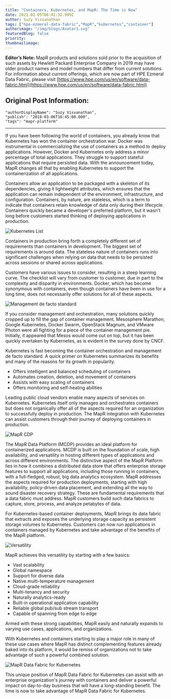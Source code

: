 ```yaml
---
title: "Containers, Kubernetes, and MapR: The Time is Now"
date: 2021-02-05T06:41:32.999Z
author: Suzy Visvanathan 
tags: ["hpe-ezmeral-data-fabric","MapR","kubernetes","container"]
authorimage: "/img/blogs/Avatar3.svg"
featuredBlog: false
priority:
thumbnailimage:
---
```

**Editor’s Note:** MapR products and solutions sold prior to the acquisition of such assets by Hewlett Packard Enterprise Company in 2019 may have older product names and model numbers that differ from current solutions. For information about current offerings, which are now part of HPE Ezmeral Data Fabric, please visit [https://www.hpe.com/us/en/software/data-fabric.html](https://www.hpe.com/us/en/software/data-fabric.html)

## Original Post Information:

```
"authorDisplayName": "Suzy Visvanathan",
"publish": "2018-03-06T10:45:00.000",
"tags": "mapr-platform"
```
---
If you have been following the world of containers, you already know that Kubernetes has won the container orchestration war. Docker was instrumental in commercializing the use of containers as a method to deploy applications. However, Docker and Kubernetes only address a minor percentage of total applications. They struggle to support stateful applications that require persisted data. With the announcement today, MapR changes all that by enabling Kubernetes to support the containerization of all applications.

Containers allow an application to be packaged with a skeleton of its dependencies, giving it lightweight attributes, which ensures that the application can remain independent of the environment, infrastructure, and configuration. Containers, by nature, are stateless, which is a term to indicate that containers retain knowledge of data only during their lifecycle. Containers quickly became a developer's preferred platform, but it wasn't long before customers started thinking of deploying applications in production.

![Kubernetes List](https://hpe-developer-portal.s3.amazonaws.com/uploads/media/2021/1/kubernetes-list-1612507221998.png)

Containers in production bring forth a completely different set of requirements than containers in development. The biggest set of requirements is around data. The stateless nature of containers runs into significant challenges when relying on data that needs to be persisted across sessions or shared across applications.

Customers have various issues to consider, resulting in a steep learning curve. The checklist will vary from customer to customer, due in part to the complexity and disparity in environments. Docker, which has become synonymous with containers, even though containers have been in use for a long time, does not necessarily offer solutions for all of these aspects.

![Management de facto standard](https://hpe-developer-portal.s3.amazonaws.com/uploads/media/2021/1/standard-1612507235714.png)

If you consider management and orchestration, many solutions quickly cropped up to fill the gap of container management. Mesosphere Marathon, Google Kubernetes, Docker Swarm, OpenStack Magnum, and VMware Photon were all fighting for a piece of the container management pie. Initially, it appeared that Mesos would come out on top, but it has been quickly overtaken by Kubernetes, as is evident in the survey done by CNCF.


Kubernetes is fast becoming the container orchestration and management de facto standard. A quick primer on Kubernetes summarizes its benefits and many of the reasons for its growth in popularity.

* Offers intelligent and balanced scheduling of containers
* Automates creation, deletion, and movement of containers
* Assists with easy scaling of containers
* Offers monitoring and self-healing abilities


Leading public cloud vendors enable many aspects of services on Kubernetes. Kubernetes itself only manages and orchestrates containers but does not organically offer all of the aspects required for an organization to successfully deploy in production. The MapR integration with Kubernetes can assist customers through their journey of deploying containers in production.

![MapR CDP](https://hpe-developer-portal.s3.amazonaws.com/uploads/media/2021/1/mapr-cdp-1612507248730.png)

The MapR Data Platform (MCDP) provides an ideal platform for containerized applications. MCDP is built on the foundation of scale, high availability, and versatility in hosting different types of applications and across different environments. The distinctive aspect of the MapR Platform lies in how it combines a distributed data store that offers enterprise storage features to support all applications, including those running in containers, with a full-fledged, robust, big data analytics ecosystem. MapR addresses the aspects required for production deployments, starting with high availability, policy-driven data placement, and extending all the way to sound disaster recovery strategy. These are fundamental requirements that a data fabric must address. MapR customers build such data fabrics to capture, store, process, and analyze petabytes of data.

For Kubernetes-based container deployments, MapR brings its data fabric that extracts and exposes the underlying storage capacity as persistent storage volumes to Kubernetes. Customers can now run applications in containers managed by Kubernetes and take advantage of the benefits of the MapR platform.

![Versatility](https://hpe-developer-portal.s3.amazonaws.com/uploads/media/2021/1/versatility-1612507262825.png)

MapR achieves this versatility by starting with a few basics:

* Vast scalability
* Global namespace
* Support for diverse data
* Native multi-temperature management
* Cloud-grade reliability
* Multi-tenancy and security
* Naturally analytics-ready
* Built-in operational application capability
* Reliable global pub/sub stream transport
* Capable of spanning from edge to edge


Armed with these strong capabilities, MapR easily and naturally expands to varying use cases, applications, and organizations.

With Kubernetes and containers starting to play a major role in many of these use cases where MapR has distinct complementing features already baked into its platform, it would be remiss of organizations not to take advantage of such a powerful combined solution.

![MapR Data Fabric for Kubernetes](https://hpe-developer-portal.s3.amazonaws.com/uploads/media/2021/1/mapr-data-fabric-kubernetes-1612507274729.png)

This unique position of MapR Data Fabric for Kubernetes can assist with an enterprise organization's journey with containers and deliver a powerful impact on day-to-day business that will have a long-standing benefit. The time is now to take advantage of MapR Data Fabric for Kubernetes.